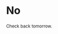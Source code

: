 <br />

# No

  <iframe src="audio.mp3" allow="autoplay" style="display:none" id="iframeAudio"></iframe>















<sup>Check back tomorrow.<sup>
